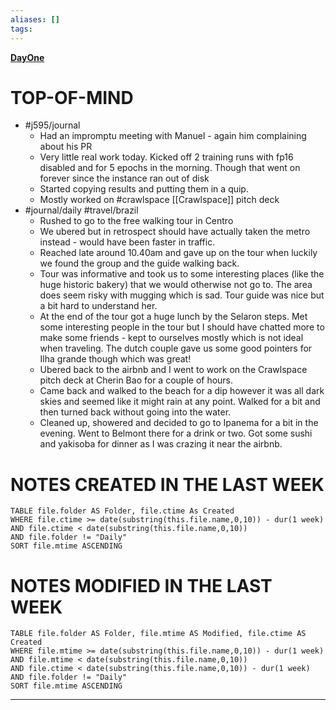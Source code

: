 ```yaml
---
aliases: []
tags: 
---
```

**[DayOne](dayone://open?date=2024-06-25)**

# TOP-OF-MIND
- #j595/journal 
	- Had an impromptu meeting with Manuel - again him complaining about his PR
	- Very little real work today. Kicked off 2 training runs with fp16 disabled and for 5 epochs in the morning. Though that went on forever since the instance ran out of disk
	- Started copying results and putting them in a quip.
	- Mostly worked on #crawlspace [[Crawlspace]] pitch deck
- #journal/daily #travel/brazil 
	- Rushed to go to the free walking tour in Centro
	- We ubered but in retrospect should have actually taken the metro instead - would have been faster in traffic.
	- Reached late around 10.40am and gave up on the tour when luckily we found the group and the guide walking back.
	- Tour was informative and took us to some interesting places (like the huge historic bakery) that we would otherwise not go to. The area does seem risky with mugging which is sad. Tour guide was nice but a bit hard to understand her.
	- At the end of the tour got a huge lunch by the Selaron steps. Met some interesting people in the tour but I should have chatted more to make some friends - kept to ourselves mostly which is not ideal when traveling. The dutch couple gave us some good pointers for Ilha grande though which was great!
	- Ubered back to the airbnb and I went to work on the Crawlspace pitch deck at Cherin Bao for a couple of hours.
	- Came back and walked to the beach for a dip however it was all dark skies and seemed like it might rain at any point. Walked for a bit and then turned back without going into the water.
	- Cleaned up, showered and decided to go to Ipanema for a bit in the evening. Went to Belmont there for a drink or two. Got some sushi and yakisoba for dinner as I was crazing it near the airbnb.
# NOTES CREATED IN THE LAST WEEK
``` dataview
TABLE file.folder AS Folder, file.ctime As Created
WHERE file.ctime >= date(substring(this.file.name,0,10)) - dur(1 week) 
AND file.ctime < date(substring(this.file.name,0,10)) 
AND file.folder != "Daily"
SORT file.mtime ASCENDING
```

# NOTES MODIFIED IN THE LAST WEEK
``` dataview
TABLE file.folder AS Folder, file.mtime AS Modified, file.ctime AS Created
WHERE file.mtime >= date(substring(this.file.name,0,10)) - dur(1 week)
AND file.mtime < date(substring(this.file.name,0,10))
AND file.ctime < date(substring(this.file.name,0,10)) - dur(1 week)
AND file.folder != "Daily"
SORT file.mtime ASCENDING
```
---
